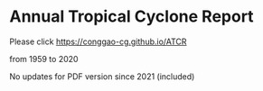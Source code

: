 # Annual Tropical Cyclone Report
Please click https://conggao-cg.github.io/ATCR


from 1959 to 2020

No updates for PDF version since 2021 (included)
